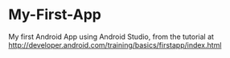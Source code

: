 # My-First-App
My first Android App using Android Studio, from the tutorial at http://developer.android.com/training/basics/firstapp/index.html
